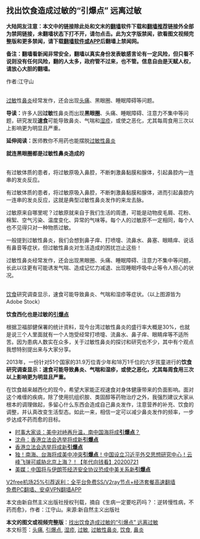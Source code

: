  <h2>找出饮食造成过敏的“引爆点” 远离过敏</h2> <p class="notice"><b>大陆网友注意：本文中的链接除此处和文末的<a href="https://github.com/bannedbook/fanqiang" >翻墙</a>软件下载和<a href="https://github.com/killgcd/justmysocks/blob/master/README.md">翻墙推荐</a>链接外全部为禁网链接，未翻墙状态下打不开，请勿点击。此为文字版禁闻，欲看图文视频完整版和更多禁闻，请下载<a href="https://github.com/bannedbook/fanqiang">翻墙软件或APP</a>后翻墙上禁闻网。</p><p>备注：翻墙看新闻非常安全，翻墙以真实身份发表敏感言论有一定风险，但只看不说则没有任何风险，翻的人太多，政府管不过来，也不管。信息自由是天赋人权，请放心大胆的翻墙。</b></p>  <div class="entry"> <p>作者:江守山</p> <p><br /> <a href="https://www.bannedbook.org/bnews/tag/%E8%BF%87%E6%95%8F/" class="st_tag internal_tag" rel="tag" title="标签 过敏 下的日志">过敏</a>性<a href="https://www.bannedbook.org/bnews/tag/%e9%bc%bb%e7%82%8e/" class="st_tag internal_tag" rel="tag" title="标签 鼻炎 下的日志">鼻炎</a>经常发作，还会出现<a href="https://www.bannedbook.org/bnews/tag/%e5%a4%b4%e7%97%9b/" class="st_tag internal_tag" rel="tag" title="标签 头痛 下的日志">头痛</a>、黑眼圈、睡眠障碍等问题。 </p> <p><strong>导读：</strong>许多人因<strong>过敏</strong>性鼻炎而出现<strong>黑眼圈</strong>、头痛、睡眠障碍、注意力不集中等问题，研究发现<strong>速食</strong>可能导致鼻炎、气喘和<a href="https://www.bannedbook.org/bnews/tag/%e6%b9%bf%e7%96%b9/" class="st_tag internal_tag" rel="tag" title="标签 湿疹 下的日志">湿疹</a>，或使之恶化，尤其每周食用三次以上影响更为明显且严重。 </p> <p><strong>延伸阅读：</strong>医师教你不用药也能摆脱<a href="https://www.bannedbook.org/bnews/tag/%e8%bf%87%e6%95%8f%e6%80%a7%e9%bc%bb%e7%82%8e/" class="st_tag internal_tag" rel="tag" title="标签 过敏性鼻炎 下的日志">过敏性鼻炎</a> </p> <p><strong>就连黑眼圈都是过敏性鼻炎造成的</strong> </p>  <p><br /> 有过敏体质的患者，将过敏原吸入鼻腔，不断刺激鼻黏膜和腺体，引起鼻腔内一连串的发炎反应。 </p> <p>有过敏体质的患者，将过敏原吸入鼻腔，不断刺激鼻黏膜和腺体，进而引起鼻腔内一连串的发炎反应，这就是典型过敏性鼻炎发作的来龙去脉。 </p> <p>过敏原来自哪里呢？过敏原就来自于我们生活的周遭，可能是动物皮毛屑、花粉、棉絮、空气污染、温度变化、异常的气味等。每个人的过敏原不一定相同，每个人也不见得只对一种物质过敏。 </p> <p>一般提到过敏性鼻炎，我们会想到鼻子痒、打喷嚏、流鼻水、鼻塞、眼睛痒、说话有鼻音等症状，但过敏性鼻炎对生活造成的困扰岂止这些！ </p> <p>过敏性鼻炎经常发作，还会出现黑眼圈、头痛、睡眠障碍、注意力不集中等问题，长此以往更有可能诱发气喘、造成记忆力减退、出现睡眠呼吸中止等令人担心的状况。 </p>  <p><br /> <a href="https://www.bannedbook.org/bnews/tag/%e9%a5%ae%e9%a3%9f/" class="st_tag internal_tag" rel="tag" title="标签 饮食 下的日志">饮食</a>研究调查显示，速食可能导致鼻炎、气喘和湿疹等症状。（以上图源皆为Adobe Stock） </p> <p><strong>饮食西化也是过敏的<a href="https://www.bannedbook.org/bnews/tag/%E5%BC%95%E7%88%86%E7%82%B9/" class="st_tag internal_tag" rel="tag" title="标签 引爆点 下的日志">引爆点</a></strong> </p> <p>根据卫福部健保署的统计资料，现今台湾过敏性鼻炎的盛行率大概是30%，也就是说三个人里面就有一个人饱受经常打喷嚏、流鼻水、鼻子痒、眼睛痒等不适所苦。因为患病人数实在众多，关于过敏性鼻炎的探讨和研究也不少，其中有个观点我想特别提出来与大家分享。 </p> <p>2013年，一份针对51个国家的31.9万位青少年和18万1千位的六岁孩童进行的<strong>饮食研究调查显示：速食可能导致鼻炎、气喘和湿疹，或使之恶化，尤其每周食用三次以上影响更为明显且严重。</strong> </p> <p>在饮食越来越西化的现今，希望大家能正视速食对身体健康带来的负面影响。面对这个难缠的疾病，除了使用抗组织胺、类固醇等药物治疗之外，我强烈建议大家从根本的调理做起，多留心什么东西会造成自己鼻炎发作，注意营养的补充、饮食的调整，并认真改变生活型态。如此一来，相信一定可以减少鼻炎发作的频率，一步步达成不药而愈的目标。 </p>  <ul class='op-related-articles' title='相关阅读'> <li><a href='https://www.bannedbook.org/bnews/headline/20200901/1388909.html' target='_blank'>时事大家谈：美中对峙再升温，南中国海将成<b>引爆点</b>？</a></li> <li><a href='https://www.bannedbook.org/bnews/comments/20200731/1372524.html' target='_blank'>沈舟：香港立法会选举将成新<b>引爆点</b></a></li> <li><a href='https://www.bannedbook.org/bnews/comments/20200730/1372138.html' target='_blank'>香港立法会选举将成新<b>引爆点</b></a></li> <li><a href='https://www.bannedbook.org/bnews/taiwannews/20200721/1364185.html' target='_blank'>独！南海、台海将成美中冲突<b>引爆点</b>！中国设立习近平外交思想研究中心！云峰飞弹可威胁北京上海？！【年代向钱看】20200721</a></li> <li><a href='https://www.bannedbook.org/bnews/baitai/20200712/1359772.html' target='_blank'>美媒：中国将与伊朗签经济安全协议恐成中美关系新<b>引爆点</b></a></li> </ul> <p class="texttj"> <a href="https://github.com/bannedbook/fanqiang/wiki/V2ray%E6%9C%BA%E5%9C%BA" target="_blank">V2free机场25%引荐返利：全平台免费SS/V2ray节点+经济套餐高速翻墙</a><br/> <a href="https://github.com/bannedbook/fanqiang/wiki/%E7%A6%81%E9%97%BB%E7%BD%91%E5%AE%89%E5%8D%93%E7%BF%BB%E5%A2%99%E6%96%B0%E9%97%BBAPP" target="_blank">免费PC翻墙、安卓VPN翻墙APP</a></p><p>本文由新自然主义出版社授权刊载，摘自《生病一定要吃药吗？：逆转慢性病，不药而愈》，作者：江守山。来源:新自然主义出版社</p><a name='sharetosocial'></a>       <div><b>本文的图文或视频完整版</b>：<a href='https://www.bannedbook.org/bnews/comments/20201230/1457929.html'>找出饮食造成过敏的“引爆点” 远离过敏</a></div>  </div><!--END ENTRY--> <div class="postfooter"> <div>本文标签：<a href="https://www.bannedbook.org/bnews/tag/%e5%a4%b4%e7%97%9b/" rel="tag">头痛</a>, <a href="https://www.bannedbook.org/bnews/tag/%E5%BC%95%E7%88%86%E7%82%B9/" rel="tag">引爆点</a>, <a href="https://www.bannedbook.org/bnews/tag/%e6%b9%bf%e7%96%b9/" rel="tag">湿疹</a>, <a href="https://www.bannedbook.org/bnews/tag/%E8%BF%87%E6%95%8F/" rel="tag">过敏</a>, <a href="https://www.bannedbook.org/bnews/tag/%e8%bf%87%e6%95%8f%e6%80%a7%e9%bc%bb%e7%82%8e/" rel="tag">过敏性鼻炎</a>, <a href="https://www.bannedbook.org/bnews/tag/%e9%a5%ae%e9%a3%9f/" rel="tag">饮食</a>, <a href="https://www.bannedbook.org/bnews/tag/%e9%bc%bb%e7%82%8e/" rel="tag">鼻炎</a></div>  </div><!--END POSTFOOTER--> 